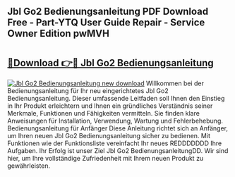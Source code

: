 ## Jbl Go2 Bedienungsanleitung PDF Download Free - Part-YTQ User Guide Repair - Service Owner Edition pwMVH

# <h2><a href="http://df4jfst.blite.top/?on=Jbl+Go2+Bedienungsanleitung">🔗Download 👉🔴 Jbl Go2 Bedienungsanleitung</a></h2>

[![Jbl Go2 Bedienungsanleitung new download](https://i.imgur.com/lujVjoI.png)](http://df4jfst.blite.top/?on=Jbl+Go2+Bedienungsanleitung)
Willkommen bei der Bedienungsanleitung für Ihr neu eingerichtetes Jbl Go2 Bedienungsanleitung. Dieser umfassende Leitfaden soll Ihnen den Einstieg in Ihr Produkt erleichtern und Ihnen ein gründliches Verständnis seiner Merkmale, Funktionen und Fähigkeiten vermitteln. Sie finden klare Anweisungen für Installation, Verwendung, Wartung und Fehlerbehebung. Bedienungsanleitung für Anfänger Diese Anleitung richtet sich an Anfänger, um Ihren neuen Jbl Go2 Bedienungsanleitung sicher zu bedienen. Mit Funktionen wie der Funktionsliste vereinfacht Ihr neues REDDDDDDD Ihre Aufgaben. Ihr Erfolg ist unser Ziel Jbl Go2 BedienungsanleitungDD. Wir sind hier, um Ihre vollständige Zufriedenheit mit Ihrem neuen Produkt zu gewährleisten.
